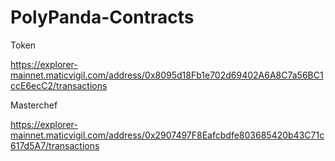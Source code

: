 # PolyPanda-Contracts

Token

https://explorer-mainnet.maticvigil.com/address/0x8095d18Fb1e702d69402A6A8C7a56BC1ccE6ecC2/transactions

Masterchef

https://explorer-mainnet.maticvigil.com/address/0x2907497F8Eafcbdfe803685420b43C71c617d5A7/transactions
